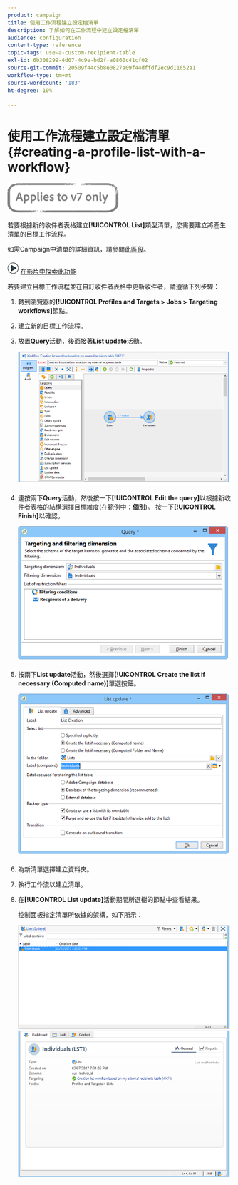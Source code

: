 ```yaml
---
product: campaign
title: 使用工作流程建立設定檔清單
description: 了解如何在工作流程中建立設定檔清單
audience: configuration
content-type: reference
topic-tags: use-a-custom-recipient-table
exl-id: 6b308299-4d07-4c9e-bd2f-a0860c41cf02
source-git-commit: 20509f44c5b8e0827a09f44dffdf2ec9d11652a1
workflow-type: tm+mt
source-wordcount: '183'
ht-degree: 10%

---
```


# 使用工作流程建立設定檔清單{#creating-a-profile-list-with-a-workflow}

![](../../assets/v7-only.svg)

若要根據新的收件者表格建立&#x200B;**[!UICONTROL List]**&#x200B;類型清單，您需要建立將產生清單的目標工作流程。

如需Campaign中清單的詳細資訊，請參閱[此區段](../../platform/using/creating-and-managing-lists.md#about-lists-in-adobe-campaign)。

![](assets/do-not-localize/how-to-video.png) [在影片中探索此功能](../../platform/using/creating-and-managing-lists.md#create-list-in-a-wf-video)

若要建立目標工作流程並在自訂收件者表格中更新收件者，請遵循下列步驟：

1. 轉到瀏覽器的&#x200B;**[!UICONTROL Profiles and Targets > Jobs > Targeting workflows]**&#x200B;節點。
1. 建立新的目標工作流程。
1. 放置&#x200B;**Query**&#x200B;活動，後面接著&#x200B;**List update**&#x200B;活動。

   ![](assets/mapping_create_list_workflow01.png)

1. 連按兩下&#x200B;**Query**&#x200B;活動，然後按一下&#x200B;**[!UICONTROL Edit the query]**&#x200B;以根據新收件者表格的結構選擇目標維度(在範例中：**個別**)。 按一下&#x200B;**[!UICONTROL Finish]**&#x200B;以確認。

   ![](assets/mapping_create_list_workflow03.png)

1. 按兩下&#x200B;**List update**&#x200B;活動，然後選擇&#x200B;**[!UICONTROL Create the list if necessary (Computed name)]**&#x200B;單選按鈕。

   ![](assets/mapping_create_list_workflow02.png)

1. 為新清單選擇建立資料夾。
1. 執行工作流以建立清單。
1. 在&#x200B;**[!UICONTROL List update]**&#x200B;活動期間所選樹的節點中查看結果。

   控制面板指定清單所依據的架構，如下所示：

   ![](assets/mapping_list_view.png)
